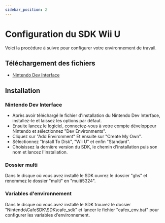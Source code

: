 ```yaml
---
sidebar_position: 2
---
```


# Configuration du SDK Wii U

Voici la procédure à suivre pour configurer votre environnement de travail.

## Téléchargement des fichiers

- [Nintendo Dev Interface](https://developer.nintendo.com/group/development/ys7tbglg/downloads)

## Installation

### Nintendo Dev Interface

- Après avoir téléchargé le fichier d'installation du Nintendo Dev Interface, installez-le et laissez les options par défaut.
- Ensuite lancez le logiciel, connectez-vous à votre compte développeur Nintendo et sélectionnez "Dev Environments".
- Cliquez sur "Add Environment" Et ensuite sur "Create My Own".
- Sélectionnez "Install To Disk", "Wii U" et enfin "Standard".
- Choisissez la dernière version du SDK, le chemin d'installation puis son nom et lancez l'installation.

### Dossier multi

Dans le disque où vous avez installé le SDK ouvrez le dossier "ghs" et renommez le dossier "multi" en "multi5324".

### Variables d'environnement

Dans le disque où vous avez installé le SDK trouvez le dossier "Nintendo\CafeSDK\SDK\cafe_sdk" et lancer le fichier "cafex_env.bat" pour configurer les variables d'environnement.